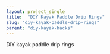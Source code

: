 ```yaml
---
layout: project_single
title:  "DIY Kayak Paddle Drip Rings"
slug: "diy-kayak-paddle-drip-rings"
parent: "diy-kayak-hacks"
---
```

DIY kayak paddle drip rings